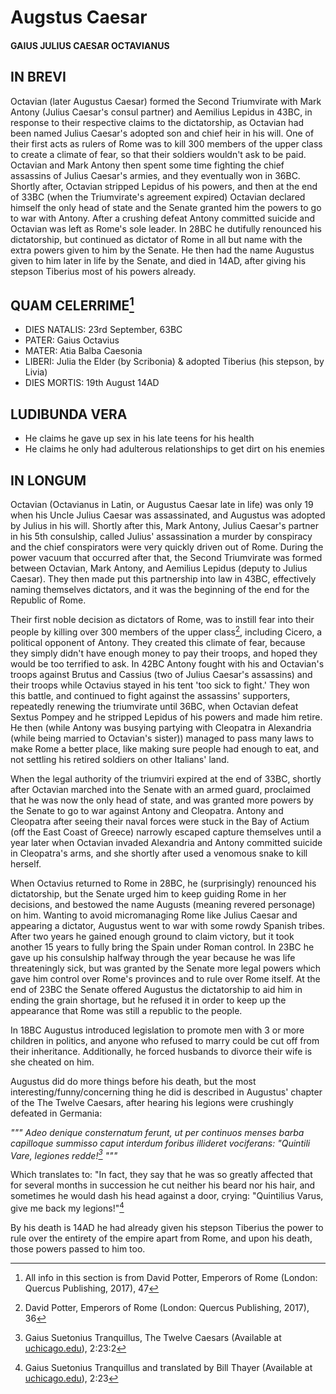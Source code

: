 # **Augstus Caesar**
#### GAIUS JULIUS CAESAR OCTAVIANUS

## IN BREVI
Octavian (later Augustus Caesar) formed the Second Triumvirate with Mark Antony (Julius Caesar's consul partner) and Aemilius Lepidus in 43BC, in response to their respective claims to the dictatorship, as Octavian had been named Julius Caesar's adopted son and chief heir in his will. One of their first acts as rulers of Rome was to kill 300 members of the upper class to create a climate of fear, so that their soldiers wouldn't ask to be paid. Octavian and Mark Antony then spent some time fighting the chief assassins of Julius Caesar's armies, and they eventually won in 36BC. Shortly after, Octavian stripped Lepidus of his powers, and then at the end of 33BC (when the Triumvirate's agreement expired) Octavian declared himself the only head of state and the Senate granted him the powers to go to war with Antony. After a crushing defeat Antony committed suicide and Octavian was left as Rome's sole leader. In 28BC he dutifully renounced his dictatorship, but continued as dictator of Rome in all but name with the extra powers given to him by the Senate. He then had the name Augustus given to him later in life by the Senate, and died in 14AD, after giving his stepson Tiberius most of his powers already.

## QUAM CELERRIME[^4]
- DIES NATALIS: 23rd September, 63BC
- PATER: Gaius Octavius
- MATER: Atia Balba Caesonia
- LIBERI: Julia the Elder (by Scribonia) & adopted Tiberius (his stepson, by Livia)
- DIES MORTIS: 19th August 14AD

## LUDIBUNDA VERA
 - He claims he gave up sex in his late teens for his health
 - He claims he only had adulterous relationships to get dirt on his enemies

## IN LONGUM
Octavian (Octavianus in Latin, or Augustus Caesar late in life) was only 19 when his Uncle Julius Caesar was assassinated, and Augustus was adopted by Julius in his will. Shortly after this, Mark Antony, Julius Caesar's partner in his 5th consulship, called Julius' assassination a murder by conspiracy and the chief conspirators were very quickly driven out of Rome. During the power vacuum that occurred after that, the Second Triumvirate was formed between Octavian, Mark Antony, and Aemilius Lepidus (deputy to Julius Caesar). They then made put this partnership into law in 43BC, effectively naming themselves dictators, and it was the beginning of the end for the Republic of Rome.

Their first noble decision as dictators of Rome, was to instill fear into their people by killing over 300 members of the upper class[^1], including Cicero, a political opponent of Antony. They created this climate of fear, because they simply didn't have enough money to pay their troops, and hoped they would be too terrified to ask. In 42BC Antony fought with his and Octavian's troops against Brutus and Cassius (two of Julius Caesar's assassins) and their troops while Octavius stayed in his tent 'too sick to fight.' They won this battle, and continued to fight against the assassins' supporters, repeatedly renewing the triumvirate until 36BC, when Octavian defeat Sextus Pompey and he stripped Lepidus of his powers and made him retire. He then (while Antony was busying partying with Cleopatra in Alexandria (while being married to Octavian's sister)) managed to pass many laws to make Rome a better place, like making sure people had enough to eat, and not settling his retired soldiers on other Italians' land.

When the legal authority of the triumviri expired at the end of 33BC, shortly after Octavian marched into the Senate with an armed guard, proclaimed that he was now the only head of state, and was granted more powers by the Senate to go to war against Antony and Cleopatra. Antony and Cleopatra after seeing their naval forces were stuck in the Bay of Actium (off the East Coast of Greece) narrowly escaped capture themselves until a year later when Octavian invaded Alexandria and Antony committed suicide in Cleopatra's arms, and she shortly after used a venomous snake to kill herself.

When Octavius returned to Rome in 28BC, he (surprisingly) renounced his dictatorship, but the Senate urged him to keep guiding Rome in her decisions, and bestowed the name Augusts (meaning revered personage) on him. Wanting to avoid micromanaging Rome like Julius Caesar and appearing a dictator, Augustus went to war with some rowdy Spanish tribes. After two years he gained enough ground to claim victory, but it took another 15 years to fully bring the Spain under Roman control. In 23BC he gave up his consulship halfway through the year because he was life threateningly sick, but was granted by the Senate more legal powers which gave him control over Rome's provinces and to rule over Rome itself. At the end of 23BC the Senate offered Augustus the dictatorship to aid him in ending the grain shortage, but he refused it in order to keep up the appearance that Rome was still a republic to the people.

In 18BC Augustus introduced legislation to promote men with 3 or more children in politics, and anyone who refused to marry could be cut off from their inheritance. Additionally, he forced husbands to divorce their wife is she cheated on him.

Augustus did do more things before his death, but the most interesting/funny/concerning thing he did is described in Augustus' chapter of the The Twelve Caesars, after hearing his legions were crushingly defeated in Germania:

*"""
Adeo denique consternatum ferunt, ut per continuos menses barba capilloque summisso caput interdum foribus illideret vociferans: "Quintili Vare, legiones redde![^2]
"""*

Which translates to: "In fact, they say that he was so greatly affected that for several months in succession he cut neither his beard nor his hair, and sometimes he would dash his head against a door, crying: "Quintilius Varus, give me back my legions!"[^3]

By his death is 14AD he had already given his stepson Tiberius the power to rule over the entirety of the empire apart from Rome, and upon his death, those powers passed to him too.

[^1]: David Potter, Emperors of Rome (London: Quercus Publishing, 2017), 36
[^2]: Gaius Suetonius Tranquillus, The Twelve Caesars (Available at [uchicago.edu](https://penelope.uchicago.edu/Thayer/L/Roman/Texts/Suetonius/12Caesars/Augustus*.html)), 2:23:2 
[^3]: Gaius Suetonius Tranquillus and translated by Bill Thayer (Available at [uchicago.edu](https://penelope.uchicago.edu/Thayer/E/Roman/Texts/Suetonius/12Caesars/Augustus*.html)), 2:23
[^4]: All info in this section is from David Potter, Emperors of Rome (London: Quercus Publishing, 2017), 47